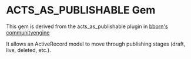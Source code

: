 # ACTS_AS_PUBLISHABLE Gem

This gem is derived from the acts_as_publishable plugin in [bborn's communityengine](https://github.com/bborn/communityengine)

It allows an ActiveRecord model to move through publishing stages (draft, live, deleted, etc.).
